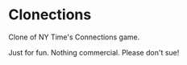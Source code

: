 # Clonections

Clone of NY Time's Connections game.

Just for fun. Nothing commercial. Please don't sue!
